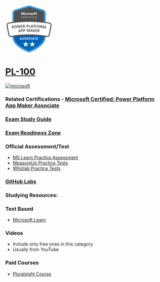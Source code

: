 <img src="/Images/certs/pl-100.png" width="150" height="150">

# [PL-100](https://learn.microsoft.com/certifications/exams/pl-100)
<a href='https://learn.microsoft.com/en-us/certifications/browse/?type=role-based&levels=intermediate' target="_blank"><img alt='microsoft' src='https://img.shields.io/badge/associate-100000?style=for-the-badge&logo=microsoft&logoColor=white&labelColor=0078D4&color=212221'/></a> 

### Related Certifications - [Microsoft Certified: Power Platform App Maker Associate](https://learn.microsoft.com/en-us/certifications/power-platform-app-maker)

### [Exam Study Guide](https://aka.ms/pl100-studyguide)
### [Exam Readiness Zone](https://learn.microsoft.com/en-us/shows/exam-readiness-zone/preparing-for-pl-100-designing-business-solutions-1-of-5/)

### Official Assessment/Test
- [MS Learn Practice Assessment](https://learn.microsoft.com/certifications/exams/pl-100/practice/assessment?assessment-type=practice&assessmentId=63)
- [MeasureUp Practice Tests](https://www.measureup.com/microsoft-practice-test-pl-100-microsoft-power-platform-app-maker.html)
- [Whizlab Practice Tests](https://www.whizlabs.com/microsoft-power-platform-app-maker-pl100/)

### [GitHub Labs](https://github.com/MicrosoftLearning/PL-100-Microsoft-Power-Platform-App-Maker/tree/master/Instructions/Labs)

### Studying Resources:

### Text Based
- [Microsoft Learn](https://learn.microsoft.com/certifications/exams/pl-100)
### Videos
- Include only free ones in this category
- Usually from YouTube
### Paid Courses
- [Pluralsight Course](https://www.pluralsight.com/paths/microsoft-power-platform-app-maker-pl-100)

